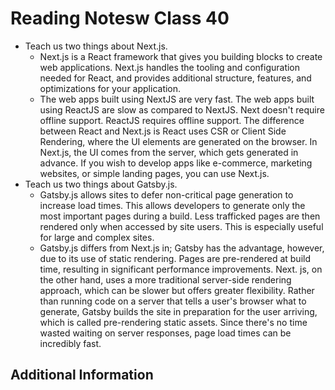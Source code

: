 # Reading Notesw Class 40

- Teach us two things about Next.js.
    -  Next.js is a React framework that gives you building blocks to create web applications. Next.js handles the tooling and configuration needed for React, and provides additional structure, features, and optimizations for your application. 
    -  The web apps built using NextJS are very fast. The web apps built using ReactJS are slow as compared to NextJS. Next doesn't require offline support. ReactJS requires offline support. The difference between React and Next.js is React uses CSR or Client Side Rendering, where the UI elements are generated on the browser. In Next.js, the UI comes from the server, which gets generated in advance. If you wish to develop apps like e-commerce, marketing websites, or simple landing pages, you can use Next.js.
- Teach us two things about Gatsby.js.
    - Gatsby.js allows sites to defer non-critical page generation to increase load times. This allows developers to generate only the most important pages during a build. Less trafficked pages are then rendered only when accessed by site users. This is especially useful for large and complex sites.
    - Gatsby.js differs from Next.js in; Gatsby has the advantage, however, due to its use of static rendering. Pages are pre-rendered at build time, resulting in significant performance improvements. Next. js, on the other hand, uses a more traditional server-side rendering approach, which can be slower but offers greater flexibility. Rather than running code on a server that tells a user's browser what to generate, Gatsby builds the site in preparation for the user arriving, which is called pre-rendering static assets. Since there's no time wasted waiting on server responses, page load times can be incredibly fast.


## Additional Information
